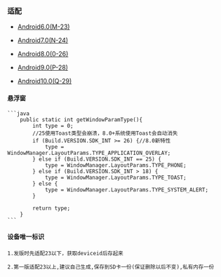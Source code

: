 
### 适配

- [Android6.0(M-23)](https://github.com/mirindalover/SummaryOfProgrammingLearning/blob/master/android/adapter/Android6.0.md)

- [Android7.0(N-24)](https://github.com/mirindalover/SummaryOfProgrammingLearning/blob/master/android/adapter/Android7.0.md)

- [Android8.0(0-26)](https://github.com/mirindalover/SummaryOfProgrammingLearning/blob/master/android/adapter/Android8.0.md)

- [Android9.0(P-28)](https://github.com/mirindalover/SummaryOfProgrammingLearning/blob/master/android/adapter/Android9.0.md)

- [Android10.0(Q-29)](https://github.com/mirindalover/SummaryOfProgrammingLearning/blob/master/android/adapter/Android10.0.md)

#### 悬浮窗

	```java
		public static int getWindowParamType(){
			int type = 0;
			//25使用Toast类型会崩溃，8.0+系统使用Toast会自动消失
			if (Build.VERSION.SDK_INT >= 26) {//8.0新特性
				type = WindowManager.LayoutParams.TYPE_APPLICATION_OVERLAY;
			} else if (Build.VERSION.SDK_INT == 25) {
				type = WindowManager.LayoutParams.TYPE_PHONE;
			} else if (Build.VERSION.SDK_INT > 18) {
				type = WindowManager.LayoutParams.TYPE_TOAST;
			} else {
				type = WindowManager.LayoutParams.TYPE_SYSTEM_ALERT;
			}

			return type;
		}
	```
	
####	设备唯一标识

	1.发版时先适配23以下，获取deviceid后存起来
	
	2.第一版适配23以上,建议自己生成,保存到SD卡一份(保证删除以后不变),私有内存一份
